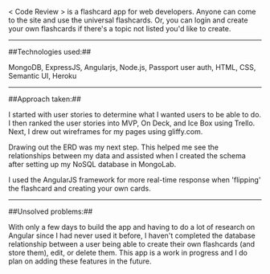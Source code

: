 < Code Review > is a flashcard app for web developers. Anyone can come to the site and use the universal flashcards. Or, you can login and create your own flashcards if there's a topic not listed you'd like to create.

---

##Technologies used:##

MongoDB, ExpressJS, Angularjs, Node.js, Passport user auth, HTML, CSS, Semantic UI, Heroku

---

##Approach taken:##

I started with user stories to determine what I wanted users to be able to do. I then ranked the user stories into MVP, On Deck, and Ice Box using Trello. Next, I drew out wireframes for my pages using gliffy.com.

Drawing out the ERD was my next step. This helped me see the relationships between my data and assisted when I created the schema after setting up my NoSQL database in MongoLab.

I used the AngularJS framework for more real-time response when 'flipping' the flashcard and creating your own cards.

---

##Unsolved problems:##

With only a few days to build the app and having to do a lot of research on Angular since I had never used it before, I haven't completed the database relationship between a user being able to create their own flashcards (and store them), edit, or delete them. This app is a work in progress and I do plan on adding these features in the future. 
